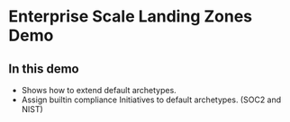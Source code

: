 # Enterprise Scale Landing Zones Demo

## In this demo

* Shows how to extend default archetypes.
* Assign builtin compliance Initiatives to default archetypes. (SOC2 and NIST)
